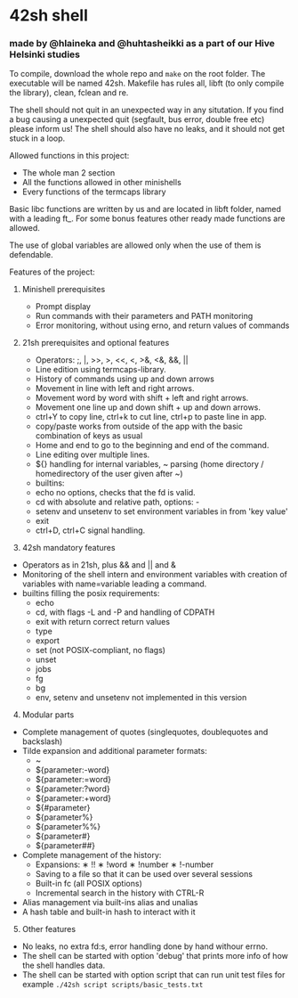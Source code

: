 # 42sh shell 
### made by @hlaineka and @huhtasheikki as a part of our Hive Helsinki studies

To compile, download the whole repo and `make` on the root folder. The executable will be named 42sh.
Makefile has rules all, libft (to only compile the library), clean, fclean and re.

The shell should not quit in an unexpected way in any situtation. If you find a bug causing a unexpected quit (segfault, bus error, double free etc) please inform us! The shell should also have no leaks, and it should not get stuck in a loop.

Allowed functions in this project:
  * The whole man 2 section
  * All the functions allowed in other minishells
  * Every functions of the termcaps library
  
Basic libc functions are written by us and are located in libft folder, named with a leading ft_. For some bonus features other ready made functions are allowed.

The use of global variables are allowed only when the use of them is defendable.

Features of the project:
1. Minishell prerequisites
    * Prompt display
    * Run commands with their parameters and PATH monitoring
    * Error monitoring, without using erno, and return values of commands
  
2. 21sh prerequisites and optional features
    * Operators: ;, |, >>, >, <<, <, >&, <&, &&, || 
    * Line edition using termcaps-library.
    * History of commands using up and down arrows
    * Movement in line with left and right arrows.
    * Movement word by word with shift + left and right arrows.
    * Movement one line up and down shift + up and down arrows.
    * ctrl+Y to copy line, ctrl+k to cut line, ctrl+p to paste line in app.
    * copy/paste works from outside of the app with the basic combination of keys as usual
    * Home and end to go to the beginning and end of the command.
    * Line editing over multiple lines.
    * ${} handling for internal variables, ~ parsing (home directory / homedirectory of the user given after ~)
    * builtins:
     * echo no options, checks that the fd is valid.
     * cd with absolute and relative path, options: -
     * setenv and unsetenv to set environment variables in from 'key value'
     * exit
    * ctrl+D, ctrl+C signal handling.

3. 42sh mandatory features
  * Operators as in 21sh, plus && and || and &
  * Monitoring of the shell intern and environment variables with creation of variables with name=variable leading a command.
  * builtins filling the posix requirements:
    * echo
    * cd, with flags -L and -P and handling of CDPATH
    * exit with return correct return values
    * type
    * export
    * set (not POSIX-compliant, no flags)
    * unset
    * jobs
    * fg
    * bg
    * env, setenv and unsetenv not implemented in this version

4. Modular parts
  * Complete management of quotes (singlequotes, doublequotes and backslash)
  * Tilde expansion and additional parameter formats:
     * ~
     * ${parameter:-word}
     * ${parameter:=word}
     * ${parameter:?word}
     * ${parameter:+word}
     * ${#parameter}
     * ${parameter%}
     * ${parameter%%}
     * ${parameter#}
     * ${parameter##}
  * Complete management of the history:
     * Expansions:
        ∗ !!
        ∗ !word
        ∗ !number
        ∗ !-number
     * Saving to a file so that it can be used over several sessions
     * Built-in fc (all POSIX options)
     * Incremental search in the history with CTRL-R
  * Alias management via built-ins alias and unalias
  * A hash table and built-in hash to interact with it

5. Other features
  * No leaks, no extra fd:s, error handling done by hand withour errno.
  * The shell can be started with option 'debug' that prints more info of how the shell handles data.
  * The shell can be started with option script that can run unit test files for example `./42sh script scripts/basic_tests.txt`
